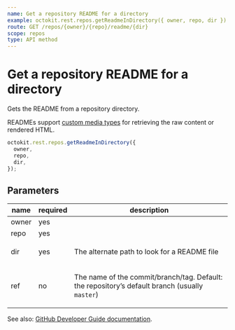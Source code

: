 ```yaml
---
name: Get a repository README for a directory
example: octokit.rest.repos.getReadmeInDirectory({ owner, repo, dir })
route: GET /repos/{owner}/{repo}/readme/{dir}
scope: repos
type: API method
---
```


# Get a repository README for a directory

Gets the README from a repository directory.

READMEs support [custom media types](https://docs.github.com/rest/reference/repos#custom-media-types) for retrieving the raw content or rendered HTML.

```js
octokit.rest.repos.getReadmeInDirectory({
  owner,
  repo,
  dir,
});
```

## Parameters

<table>
  <thead>
    <tr>
      <th>name</th>
      <th>required</th>
      <th>description</th>
    </tr>
  </thead>
  <tbody>
    <tr><td>owner</td><td>yes</td><td>

</td></tr>
<tr><td>repo</td><td>yes</td><td>

</td></tr>
<tr><td>dir</td><td>yes</td><td>

The alternate path to look for a README file

</td></tr>
<tr><td>ref</td><td>no</td><td>

The name of the commit/branch/tag. Default: the repository’s default branch (usually `master`)

</td></tr>
  </tbody>
</table>

See also: [GitHub Developer Guide documentation](https://docs.github.com/rest/reference/repos#get-a-repository-directory-readme).
